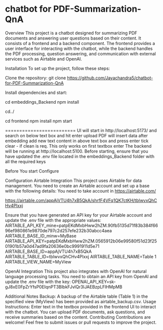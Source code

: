 # chatbot for PDF-Summarization-QnA

Overview
This project is a chatbot designed for summarizing PDF documents and answering user questions based on their content. It consists of a frontend and a backend component. The frontend provides a user interface for interacting with the chatbot, while the backend handles the PDF processing, question answering, and communication with external services such as Airtable and OpenAI.


Installation
To set up the project, follow these steps:

Clone the repository: git clone https://github.com/Jayachandra5/chatbot-for-PDF-Summarization-QnA

Install dependencies and start:

cd embeddings_Backend
npm install

cd../

cd frontend
npm install
npm start

=========================
UI will start in http://localhost:5173/ 
	and search on below text box and hit enter
	upload PDF will insert data after embedding
	add new text content in above text box and press enter
	tick clear - if clean is req. This only works on first textbox enter
The backend will be running at http://localhost:5100. Before starting, ensure that you have updated the .env file located in the embeddings_Backend folder with all the required keys

Before You start Configure 

Configuration
Airtable Integration
This project uses Airtable for data management. You need to create an Airtable account and set up a base with the following details:
You need to take account in https://airtable.com/

https://airtable.com/appAjVTU4h7xB5QkA/shrfF4VFq1QK7ctKH/tblwvxQhCHv4Plxxj

Ensure that you have generated an API key for your Airtable account and update the .env file with the appropriate values:
AIRTABLE_API_KEY_mine=patpEKdMxbHww2hZM.90fb5135d71f83b384f6696ef980861e9870de797c2d257efe232b30abcc4aea
AIRTABLE_BASE_ID_minw=MyBase
AIRTABLE_API_KEY=patpEKdMxbHww2hZM.0565912b06e99580f51d23f2501901b57a0d47ad9fa20636e0bc9991911d5e71
AIRTABLE_BASE_ID=appAjVTU4h7xB5QkA
AIRTABLE_TABLE_ID=tblwvxQhCHv4Plxxj
AIRTABLE_TABLE_NAME=Table 1
AIRTABLE_VIEW_NAME=MyView

OpenAI Integration
This project also integrates with OpenAI for natural language processing tasks. You need to obtain an API key from OpenAI and update the .env file with the key:
OPENAI_API_KEY=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

Additional Notes
Backup: A backup of the Airtable table (Table 1) in the specified view (MyView) has been provided as airtable_backup.csv.
Usage Instructions: Enter text in the textbox provided in the frontend UI to interact with the chatbot. You can upload PDF documents, ask questions, and receive summaries based on the content.
Contributing
Contributions are welcome! Feel free to submit issues or pull requests to improve the project.
